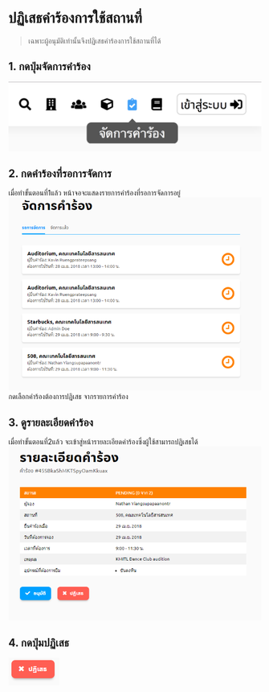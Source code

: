# ปฏิเสธคำร้องการใช้สถานที่

> เฉพาะผู้อนุมัติเท่านั้นจึงปฏิเสธคำร้องการใช้สถานที่ได้

## 1. กดปุ่มจัดการคำร้อง

![](../img/navigation-bar/manage-request-button.png)<br/>

## 2. กดคำร้องที่รอการจัดการ

เมื่อทำขั้นตอนที่1แล้ว หน้าจอจะแสดงรายการคำร้องที่รอการจัดการอยู่<br/>
![](../man-img/08.accept-request/waiting-request.png)<br/>
กดเลือกคำร้องต้องการปฏิเสธ จากรายการคำร้อง<br/>

## 3. ดูรายละเอียดคำร้อง

เมื่อทำขั้นตอนที่2แล้ว จะเข้าสู่หน้ารายละเอียดคำร้องซึ่งผู้ใช้สามารถปฏิเสธได้
![](../man-img/08.accept-request/request-detail.png)

## 4. กดปุ่มปฏิเสธ

![](../man-img/09.decline-request/decline.png)
